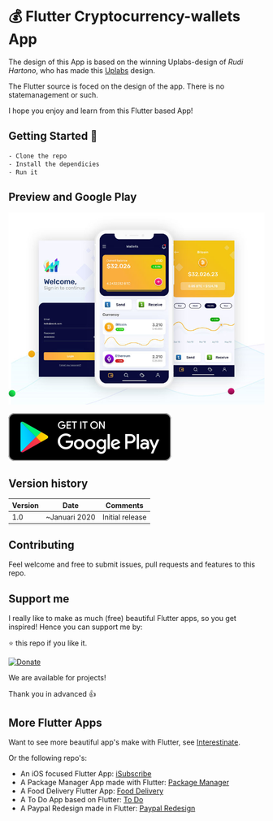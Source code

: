 # 💰 Flutter Cryptocurrency-wallets App

The design of this App is based on the winning Uplabs-design of *Rudi Hartono*, who has made this [Uplabs](https://www.uplabs.com/posts/cryptocurrency-wallets) design.

The Flutter source is foced on the design of the app. There is no statemanagement or such.

I hope you enjoy and learn from this Flutter based App!
 

## Getting Started 🚀

```shell
- Clone the repo
- Install the dependicies
- Run it
```

## Preview and Google Play

![App preview](doc/AppPreview.jpg)

[![Get it on Google Play](doc/google-play-badge.png)](https://play.google.com/store/apps/details?id=com.interestinate.flutter_cryptowallet)

## Version history

| Version |       Date         |             Comments             |
| ------- | ------------------ | -------------------------------- |
| 1.0     | ~Januari 2020        | Initial release                  |


## Contributing

Feel welcome and free to submit issues, pull requests and features to this repo.

## Support me

I really like to make as much (free) beautiful Flutter apps, so you get inspired! Hence you can support me by:

⭐️ this repo if you like it.

[![Donate](https://img.shields.io/badge/Donate-PayPal-green.svg)](https://paypal.me/jwalhout?locale.x=nl_NL)

We are available for projects!

Thank you in advanced 👍

## More Flutter Apps

Want to see more beautiful app's make with Flutter, see [Interestinate](https://interestinate.com).

Or the following repo's:
- An iOS focused Flutter App: [iSubscribe](https://github.com/LiveLikeCounter/Flutter-iSubscribe)
- A Package Manager App made with Flutter: [Package Manager](https://github.com/LiveLikeCounter/Flutter-Package-Manager)
- A Food Delivery Flutter App: [Food Delivery](https://github.com/LiveLikeCounter/Flutter-Food-Delivery)
- A To Do App based on Flutter: [To Do](https://github.com/LiveLikeCounter/Flutter-Todolist)
- A Paypal Redesign made in Flutter: [Paypal Redesign](https://github.com/LiveLikeCounter/Flutter-Paypal-Redesign)

